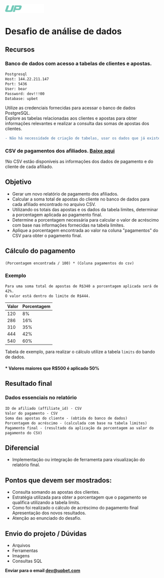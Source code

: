 <div>
   <img src=".github/logo-mini.png" height="30">
</div>

# Desafio de análise de dados

## Recursos
### Banco de dados com acesso a tabelas de clientes e apostas.
```
Postgresql
Host: 144.22.211.147
Port: 5436
User: bear
Password: dev!!!00
Database: upbet
```
Utilize as credenciais fornecidas para acessar o banco de dados PostgreSQL. <br>
Explore as tabelas relacionadas aos clientes e apostas para obter informações relevantes e realizar a consulta das somas de apostas dos clientes.


```diff
- Não há necessidade de criação de tabelas, usar os dados que já existem no banco.
```

### CSV de pagamentos dos afiliados. [Baixe aqui](/affiliates.csv)

!No CSV estão disponíveis as informações dos dados de pagamento e do cliente de cada afiliado.
 
## Objetivo
- Gerar um novo relatório de pagamento dos afiliados.
- Calcular a soma total de apostas do cliente no banco de dados para cada afiliado encontrado no arquivo CSV.
- Utilizando os totais das apostas e os dados da tabela limites, determinar a porcentagem aplicada ao pagamento final.
- Determine a porcentagem necessária para calcular o valor de acréscimo com base nas  informações fornecidas na tabela limites.
- Aplique a porcentagem encontrada ao valor na coluna "pagamentos" do CSV para obter o pagamento final.

## Cálculo do pagamento

`(Porcentagem encontrada / 100) * (Coluna pagamentos do csv)`

### Exemplo
```
Para uma soma total de apostas de R$340 a porcentagem aplicada será de 42%.
O valor está dentro do limite de R$444.
```

| Valor  | Porcentagem  |
|--------|--------------|
| 120    | 8%           |
| 286    | 16%          |
| 310    | 35%          |
| 444    | 42%          |
| 540    | 60%          |

Tabela de exemplo, para realizar o cálculo utilize a tabela `limits` do bando de dados.

#### * Valores maiores que R$500 é aplicado 50%

## Resultado final
### Dados essenciais no relatório
```
ID de afiliado (affiliate_id) - CSV
Valor do pagamento - CSV
Soma das apostas do cliente - (obtida do banco de dados)
Porcentagem do acréscimo - (calculada com base na tabela limites)
Pagamento final - (resultado da aplicação da porcentagem ao valor do pagamento do CSV)
```

## Diferencial
- Implementação ou integração de ferramenta para visualização do relatório final.

## Pontos que devem ser mostrados:

- Consulta somando as apostas dos clientes.
- Estratégia utilizada para obter a porcentagem que o pagamento se qualifica utilizando a tabela limits.
- Como foi realizado o cálculo de acréscimo do pagamento final
Apresentação dos novos resultados.
- Atenção ao enunciado do desafio.

## Envio do projeto / Dúvidas
- Arquivos
- Ferramentas
- Imagens
- Consultas SQL


**Enviar para o email [dev@upbet.com](mailto:dev@upbet.com)**
